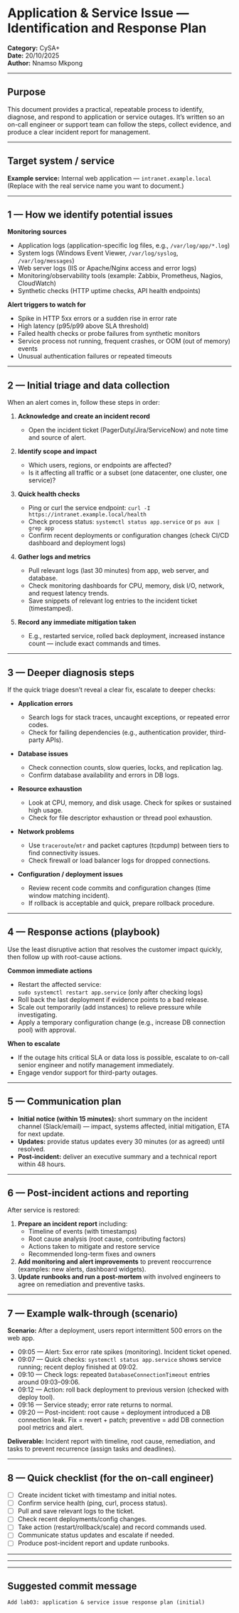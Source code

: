 # Application & Service Issue — Identification and Response Plan
**Category:** CySA+  
**Date:** 20/10/2025  
**Author:** Nnamso Mkpong

---

## Purpose
This document provides a practical, repeatable process to identify, diagnose, and respond to application or service outages. It’s written so an on-call engineer or support team can follow the steps, collect evidence, and produce a clear incident report for management.

---

## Target system / service
**Example service:** Internal web application — `intranet.example.local`  
(Replace with the real service name you want to document.)

---

## 1 — How we identify potential issues
**Monitoring sources**
- Application logs (application-specific log files, e.g., `/var/log/app/*.log`)  
- System logs (Windows Event Viewer, `/var/log/syslog`, `/var/log/messages`)  
- Web server logs (IIS or Apache/Nginx access and error logs)  
- Monitoring/observability tools (example: Zabbix, Prometheus, Nagios, CloudWatch)  
- Synthetic checks (HTTP uptime checks, API health endpoints)

**Alert triggers to watch for**
- Spike in HTTP 5xx errors or a sudden rise in error rate  
- High latency (p95/p99 above SLA threshold)  
- Failed health checks or probe failures from synthetic monitors  
- Service process not running, frequent crashes, or OOM (out of memory) events  
- Unusual authentication failures or repeated timeouts

---

## 2 — Initial triage and data collection
When an alert comes in, follow these steps in order:

1. **Acknowledge and create an incident record**
   - Open the incident ticket (PagerDuty/Jira/ServiceNow) and note time and source of alert.

2. **Identify scope and impact**
   - Which users, regions, or endpoints are affected?  
   - Is it affecting all traffic or a subset (one datacenter, one cluster, one service)?

3. **Quick health checks**
   - Ping or curl the service endpoint: `curl -I https://intranet.example.local/health`
   - Check process status: `systemctl status app.service` or `ps aux | grep app`
   - Confirm recent deployments or configuration changes (check CI/CD dashboard and deployment logs)

4. **Gather logs and metrics**
   - Pull relevant logs (last 30 minutes) from app, web server, and database.  
   - Check monitoring dashboards for CPU, memory, disk I/O, network, and request latency trends.  
   - Save snippets of relevant log entries to the incident ticket (timestamped).

5. **Record any immediate mitigation taken**
   - E.g., restarted service, rolled back deployment, increased instance count — include exact commands and times.

---

## 3 — Deeper diagnosis steps
If the quick triage doesn’t reveal a clear fix, escalate to deeper checks:

- **Application errors**
  - Search logs for stack traces, uncaught exceptions, or repeated error codes.
  - Check for failing dependencies (e.g., authentication provider, third-party APIs).

- **Database issues**
  - Check connection counts, slow queries, locks, and replication lag.
  - Confirm database availability and errors in DB logs.

- **Resource exhaustion**
  - Look at CPU, memory, and disk usage. Check for spikes or sustained high usage.
  - Check for file descriptor exhaustion or thread pool exhaustion.

- **Network problems**
  - Use `traceroute`/`mtr` and packet captures (tcpdump) between tiers to find connectivity issues.
  - Check firewall or load balancer logs for dropped connections.

- **Configuration / deployment issues**
  - Review recent code commits and configuration changes (time window matching incident).
  - If rollback is acceptable and quick, prepare rollback procedure.

---

## 4 — Response actions (playbook)
Use the least disruptive action that resolves the customer impact quickly, then follow up with root-cause actions.

**Common immediate actions**
- Restart the affected service:  
  `sudo systemctl restart app.service` (only after checking logs)  
- Roll back the last deployment if evidence points to a bad release.  
- Scale out temporarily (add instances) to relieve pressure while investigating.  
- Apply a temporary configuration change (e.g., increase DB connection pool) with approval.

**When to escalate**
- If the outage hits critical SLA or data loss is possible, escalate to on-call senior engineer and notify management immediately.  
- Engage vendor support for third-party outages.

---

## 5 — Communication plan
- **Initial notice (within 15 minutes):** short summary on the incident channel (Slack/email) — impact, systems affected, initial mitigation, ETA for next update.  
- **Updates:** provide status updates every 30 minutes (or as agreed) until resolved.  
- **Post-incident:** deliver an executive summary and a technical report within 48 hours.

---

## 6 — Post-incident actions and reporting
After service is restored:

1. **Prepare an incident report** including:
   - Timeline of events (with timestamps)  
   - Root cause analysis (root cause, contributing factors)  
   - Actions taken to mitigate and restore service  
   - Recommended long-term fixes and owners  
2. **Add monitoring and alert improvements** to prevent reoccurrence (examples: new alerts, dashboard widgets).  
3. **Update runbooks and run a post-mortem** with involved engineers to agree on remediation and preventive tasks.

---

## 7 — Example walk-through (scenario)
**Scenario:** After a deployment, users report intermittent 500 errors on the web app.

- 09:05 — Alert: 5xx error rate spikes (monitoring). Incident ticket opened.  
- 09:07 — Quick checks: `systemctl status app.service` shows service running; recent deploy finished at 09:02.  
- 09:10 — Check logs: repeated `DatabaseConnectionTimeout` entries around 09:03–09:06.  
- 09:12 — Action: roll back deployment to previous version (checked with deploy tool).  
- 09:16 — Service steady; error rate returns to normal.  
- 09:20 — Post-incident: root cause = deployment introduced a DB connection leak. Fix = revert + patch; preventive = add DB connection pool metrics and alert.

**Deliverable:** Incident report with timeline, root cause, remediation, and tasks to prevent recurrence (assign tasks and deadlines).

---

## 8 — Quick checklist (for the on-call engineer)
- [ ] Create incident ticket with timestamp and initial notes.  
- [ ] Confirm service health (ping, curl, process status).  
- [ ] Pull and save relevant logs to the ticket.  
- [ ] Check recent deployments/config changes.  
- [ ] Take action (restart/rollback/scale) and record commands used.  
- [ ] Communicate status updates and escalate if needed.  
- [ ] Produce post-incident report and update runbooks.

---


---


---

## Suggested commit message
`Add lab03: application & service issue response plan (initial)`

